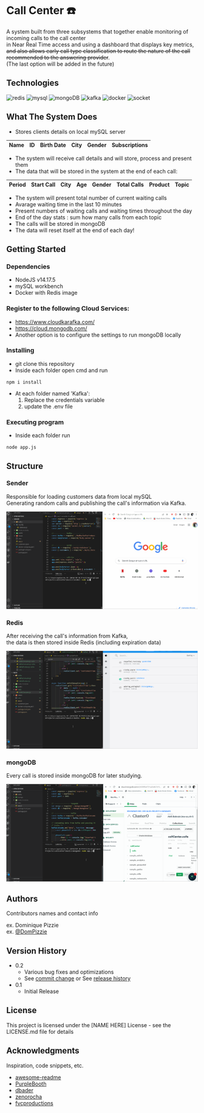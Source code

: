 # Call Center :phone:

A system built from three subsystems that together enable monitoring of incoming calls to the call center  
in Near Real Time access and using a dashboard that displays key metrics,  
~~and also allows early call type classification to route the nature of the call recommended to the answering provider~~.  
(The last option will be added in the future)

## Technologies
![redis](https://img.shields.io/badge/redis-%23DD0031.svg?&style=for-the-badge&logo=redis&logoColor=white)
![mysql](https://img.shields.io/badge/MySQL-005C84?style=for-the-badge&logo=mysql&logoColor=white)
![mongoDB](https://img.shields.io/badge/MongoDB-4EA94B?style=for-the-badge&logo=mongodb&logoColor=white)
![kafka](https://img.shields.io/badge/Apache_Kafka-231F20?style=for-the-badge&logo=apache-kafka&logoColor=white)
![docker](https://img.shields.io/badge/Docker-2CA5E0?style=for-the-badge&logo=docker&logoColor=white)
![socket](https://img.shields.io/badge/Socket.io-010101?&style=for-the-badge&logo=Socket.io&logoColor=white)

## What The System Does

* Stores clients details on local mySQL server  

| Name | ID | Birth Date | City | Gender | Subscriptions |
|------|----|------------|------|--------|---------------|  

* The system will receive call details and will store, process and present them
* The data that will be stored in the system at the end of each call:  

| Period | Start Call | City | Age | Gender | Total Calls | Product | Topic |
|--------|------------|------|-----|--------|-------------|---------|-------|  

* The system will present total number of current waiting calls
* Avarage waiting time in the last 10 minutes
* Present numbers of waiting calls and waiting times throughout the day
* End of the day stats : sum how many calls from each topic
* The calls will be stored in mongoDB
* The data will reset itself at the end of each day!

## Getting Started

### Dependencies

* NodeJS v14.17.5
* mySQL workbench
* Docker with Redis image

### Register to the following Cloud Services:

* https://www.cloudkarafka.com/
* https://cloud.mongodb.com/
* Another option is to configure the settings to run mongoDB locally

### Installing

* git clone this repository
* Inside each folder open cmd and run
```
npm i install 
```
* At each folder named 'Kafka':
  1. Replace the credentials variable 
  2. update the .env file

### Executing program

* Inside each folder run
```
node app.js
```

## Structure

### Sender

Responsible for loading customers data from local mySQL  
Generating random calls and publishing the call's information via Kafka.  

![sender](gifs/sender.gif)

### Redis

After receiving the call's information from Kafka,  
the data is then stored inside Redis (including expiration data)  

![redis](gifs/redis.gif)

### mongoDB

Every call is stored inside mongoDB for later studying.

![mongo](gifs/mongo.gif)

## Authors

Contributors names and contact info

ex. Dominique Pizzie  
ex. [@DomPizzie](https://twitter.com/dompizzie)

## Version History

* 0.2
    * Various bug fixes and optimizations
    * See [commit change]() or See [release history]()
* 0.1
    * Initial Release

## License

This project is licensed under the [NAME HERE] License - see the LICENSE.md file for details

## Acknowledgments

Inspiration, code snippets, etc.
* [awesome-readme](https://github.com/matiassingers/awesome-readme)
* [PurpleBooth](https://gist.github.com/PurpleBooth/109311bb0361f32d87a2)
* [dbader](https://github.com/dbader/readme-template)
* [zenorocha](https://gist.github.com/zenorocha/4526327)
* [fvcproductions](https://gist.github.com/fvcproductions/1bfc2d4aecb01a834b46)
